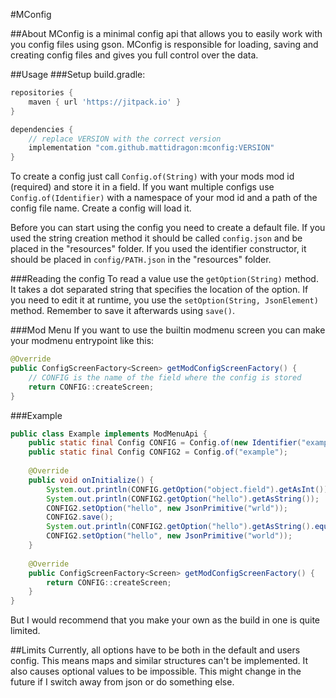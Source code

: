 #MConfig

##About
MConfig is a minimal config api that allows you to easily work with you config files using gson. 
MConfig is responsible for loading, saving and creating config files and gives you full control 
over the data.

##Usage
###Setup
build.gradle:
```groovy
repositories {
    maven { url 'https://jitpack.io' }
}

dependencies {
    // replace VERSION with the correct version
    implementation "com.github.mattidragon:mconfig:VERSION"
}
```

To create a config just call `Config.of(String)` with your mods mod id (required) and store it 
in a field. If you want multiple configs use `Config.of(Identifier)` with a namespace of your 
mod id and a path of the config file name. Create a config will load it. 

Before you can start using the config you need to create a default file. If you used the string 
creation method it should be called `config.json` and be placed in the "resources" folder. If you 
used the identifier constructor, it should be placed in `config/PATH.json` in the "resources" 
folder.

###Reading the config
To read a value use the `getOption(String)` method. It takes a dot separated string that 
specifies the location of the option. If you need to edit it at runtime, you use the 
`setOption(String, JsonElement)` method. Remember to save it afterwards using `save()`.

###Mod Menu
If you want to use the builtin modmenu screen you can make your modmenu entrypoint like this:
```java
@Override
public ConfigScreenFactory<Screen> getModConfigScreenFactory() {
    // CONFIG is the name of the field where the config is stored
    return CONFIG::createScreen;
}
```

###Example
```java
public class Example implements ModMenuApi {
    public static final Config CONFIG = Config.of(new Identifier("example", "main"));
    public static final Config CONFIG2 = Config.of("example");
    
    @Override
    public void onInitialize() {
        System.out.println(CONFIG.getOption("object.field").getAsInt());
        System.out.println(CONFIG2.getOption("hello").getAsString());
        CONFIG2.setOption("hello", new JsonPrimitive("wrld"));
        CONFIG2.save();
        System.out.println(CONFIG2.getOption("hello").getAsString().equals("wrld"));
        CONFIG2.setOption("hello", new JsonPrimitive("world"));
    }
    
    @Override
    public ConfigScreenFactory<Screen> getModConfigScreenFactory() {
        return CONFIG::createScreen;
    }
}
```

But I would recommend that you make your own as the build in one is quite limited.

##Limits
Currently, all options have to be both in the default and users config. This means maps and 
similar structures can't be implemented. It also causes optional values to be impossible. This 
might change in the future if I switch away from json or do something else.